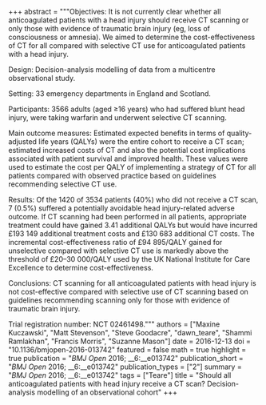 +++
abstract = """Objectives: It is not currently clear whether all anticoagulated patients with a head injury should receive CT scanning or only those with evidence of traumatic brain injury (eg, loss of consciousness or amnesia). We aimed to determine the cost-effectiveness of CT for all compared with selective CT use for anticoagulated patients with a head injury.

Design: Decision-analysis modelling of data from a multicentre observational study.

Setting: 33 emergency departments in England and Scotland.

Participants: 3566 adults (aged ≥16 years) who had suffered blunt head injury, were taking warfarin and underwent selective CT scanning.

Main outcome measures: Estimated expected benefits in terms of quality-adjusted life years (QALYs) were the entire cohort to receive a CT scan; estimated increased costs of CT and also the potential cost implications associated with patient survival and improved health. These values were used to estimate the cost per QALY of implementing a strategy of CT for all patients compared with observed practice based on guidelines recommending selective CT use.

Results: Of the 1420 of 3534 patients (40%) who did not receive a CT scan, 7 (0.5%) suffered a potentially avoidable head injury-related adverse outcome. If CT scanning had been performed in all patients, appropriate treatment could have gained 3.41 additional QALYs but would have incurred £193 149 additional treatment costs and £130 683 additional CT costs. The incremental cost-effectiveness ratio of £94 895/QALY gained for unselective compared with selective CT use is markedly above the threshold of £20–30 000/QALY used by the UK National Institute for Care Excellence to determine cost-effectiveness.

Conclusions: CT scanning for all anticoagulated patients with head injury is not cost-effective compared with selective use of CT scanning based on guidelines recommending scanning only for those with evidence of traumatic brain injury.

Trial registration number: NCT 02461498."""
authors = ["Maxine Kuczawski", "Matt Stevenson", "Steve Goodacre", "dawn_teare", "Shammi Ramlakhan", "Francis Morris", "Suzanne Mason"]
date = 2016-12-13
doi = "10.1136/bmjopen-2016-013742"
featured = false
math = true
highlight = true
publication = "*BMJ Open* 2016; __6:__e013742"
publication_short = "*BMJ Open* 2016; __6:__e013742"
publication_types = ["2"]
summary = "*BMJ Open* 2016; __6:__e013742"
tags = ["Teare"]
title = "Should all anticoagulated patients with head injury receive a CT scan? Decision-analysis modelling of an observational cohort"
+++

